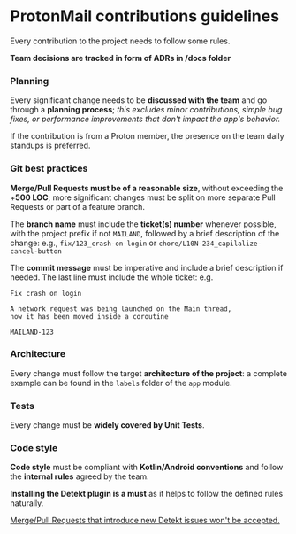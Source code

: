 # ProtonMail contributions guidelines

Every contribution to the project needs to follow some rules.

**Team decisions are tracked in form of ADRs in /docs folder**

### Planning

Every significant change needs to be **discussed with the team** and go through a **planning process**; *this excludes minor contributions, simple bug fixes, or performance improvements that don't impact the app's behavior.*

If the contribution is from a Proton member, the presence on the team daily standups is preferred.

### Git best practices

**Merge/Pull Requests must be of a reasonable size**, without exceeding the +**500 LOC**; more significant changes must be split on more separate Pull Requests or part of a feature branch.

The **branch name** must include the **ticket(s) number** whenever possible, with the project prefix if not `MAILAND`, followed by a brief description of the change: e.g., `fix/123_crash-on-login` or `chore/L10N-234_capilalize-cancel-button`

The **commit message** must be imperative and include a brief description if needed. The last line must include the whole ticket: e.g.

```
Fix crash on login

A network request was being launched on the Main thread,
now it has been moved inside a coroutine

MAILAND-123
```

### Architecture

Every change must follow the target **architecture of the project**: a complete example can be found in the `labels` folder of the `app` module.

### Tests

Every change must be **widely covered by Unit Tests**.

### Code style

**Code style** must be compliant with **Kotlin/Android conventions** and follow the **internal rules** agreed by the team.

**Installing the Detekt plugin is a must** as it helps to follow the defined rules naturally.

<u>Merge/Pull Requests that introduce new Detekt issues won't be accepted.</u>
